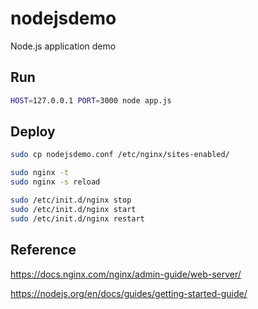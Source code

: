 # nodejsdemo

Node.js application demo



## Run

```bash
HOST=127.0.0.1 PORT=3000 node app.js
```



## Deploy

```bash
sudo cp nodejsdemo.conf /etc/nginx/sites-enabled/

sudo nginx -t
sudo nginx -s reload

sudo /etc/init.d/nginx stop
sudo /etc/init.d/nginx start
sudo /etc/init.d/nginx restart
```



## Reference

https://docs.nginx.com/nginx/admin-guide/web-server/

https://nodejs.org/en/docs/guides/getting-started-guide/
